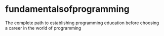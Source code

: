 # fundamentalsofprogramming
The complete path to establishing programming education before choosing a career in the world of programming
